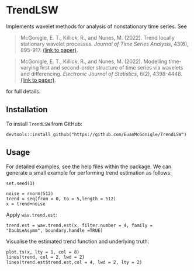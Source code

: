 # TrendLSW

Implements wavelet methods for analysis of nonstationary time series. See 

> McGonigle, E. T., Killick, R., and Nunes, M. (2022). Trend locally stationary wavelet processes. *Journal of Time Series Analysis*, 43(6), 895-917. [(link to paper)](https://doi.org/10.1111/jtsa.12643).

> 
> McGonigle, E. T., Killick, R., and Nunes, M. (2022). Modelling time-varying first and second-order structure of time series via wavelets and differencing. *Electronic Journal of Statistics*, 6(2), 4398-4448. [(link to paper)](https://projecteuclid.org/journals/electronic-journal-of-statistics/volume-16/issue-2/Modelling-time-varying-first-and-second-order-structure-of-time/10.1214/22-EJS2044.full).

for full details.

## Installation

To install `TrendLSW` from GitHub:

```
devtools::install_github("https://github.com/EuanMcGonigle/TrendLSW")
```

## Usage

For detailed examples, see the help files within the package. We can generate a small example for performing trend estimation as follows:

```
set.seed(1)

noise = rnorm(512)
trend = seq(from = 0, to = 5,length = 512)
x = trend+noise

````

Apply `wav.trend.est`:
```
trend.est = wav.trend.est(x, filter.number = 4, family = "DaubLeAsymm", boundary.handle =TRUE)
```

Visualise the estimated trend function and underlying truth:
```
plot.ts(x, lty = 1, col = 8)
lines(trend, col = 2, lwd = 2)
lines(trend.est$trend.est,col = 4, lwd = 2, lty = 2)
```


